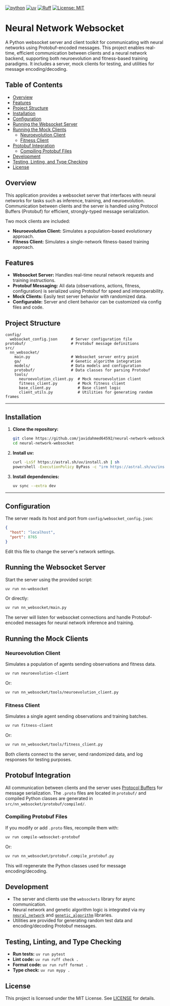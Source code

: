 [![python](https://img.shields.io/badge/Python-3.12-3776AB.svg?style=flat&logo=python&logoColor=ffd343)](https://docs.python.org/3.12/)
[![uv](https://img.shields.io/endpoint?url=https://raw.githubusercontent.com/astral-sh/uv/main/assets/badge/v0.json)](https://github.com/astral-sh/uv)
[![Ruff](https://img.shields.io/endpoint?url=https://raw.githubusercontent.com/astral-sh/ruff/main/assets/badge/v2.json)](https://github.com/astral-sh/ruff)
[![License: MIT](https://img.shields.io/badge/License-MIT-yellow.svg)](https://opensource.org/licenses/MIT)

<!-- omit from toc -->
# Neural Network Websocket

A Python websocket server and client toolkit for communicating with neural networks using Protobuf-encoded messages. This project enables real-time, efficient communication between clients and a neural network backend, supporting both neuroevolution and fitness-based training paradigms. It includes a server, mock clients for testing, and utilities for message encoding/decoding.

<!-- omit from toc -->
## Table of Contents
- [Overview](#overview)
- [Features](#features)
- [Project Structure](#project-structure)
- [Installation](#installation)
- [Configuration](#configuration)
- [Running the Websocket Server](#running-the-websocket-server)
- [Running the Mock Clients](#running-the-mock-clients)
  - [Neuroevolution Client](#neuroevolution-client)
  - [Fitness Client](#fitness-client)
- [Protobuf Integration](#protobuf-integration)
  - [Compiling Protobuf Files](#compiling-protobuf-files)
- [Development](#development)
- [Testing, Linting, and Type Checking](#testing-linting-and-type-checking)
- [License](#license)

## Overview

This application provides a websocket server that interfaces with neural networks for tasks such as inference, training, and neuroevolution. Communication between clients and the server is handled using Protocol Buffers (Protobuf) for efficient, strongly-typed message serialization.

Two mock clients are included:
- **Neuroevolution Client:** Simulates a population-based evolutionary approach.
- **Fitness Client:** Simulates a single-network fitness-based training approach.

## Features

- **Websocket Server:** Handles real-time neural network requests and training instructions.
- **Protobuf Messaging:** All data (observations, actions, fitness, configuration) is serialized using Protobuf for speed and interoperability.
- **Mock Clients:** Easily test server behavior with randomized data.
- **Configurable:** Server and client behavior can be customized via config files and code.

## Project Structure

```
config/
  websocket_config.json      # Server configuration file
protobuf/                    # Protobuf message definitions
src/
  nn_websocket/
    main.py                  # Websocket server entry point
    ga/                      # Genetic algorithm integration
    models/                  # Data models and configuration
    protobuf/                # Data classes for parsing Protobuf
    tools/
      neuroevolution_client.py  # Mock neuroevolution client
      fitness_client.py         # Mock fitness client
      base_client.py            # Base client logic
      client_utils.py           # Utilities for generating random frames
```

---

## Installation

1. **Clone the repository:**
    ```sh
    git clone https://github.com/javidahmed64592/neural-network-websocket.git
    cd neural-network-websocket
    ```

2. **Install uv:**
    ```sh
    curl -LsSf https://astral.sh/uv/install.sh | sh                                    # Linux/Mac
    powershell -ExecutionPolicy ByPass -c "irm https://astral.sh/uv/install.ps1 | iex" # Windows
    ```

3. **Install dependencies:**
    ```sh
    uv sync --extra dev
    ```

---

## Configuration

The server reads its host and port from `config/websocket_config.json`:

```json
{
  "host": "localhost",
  "port": 8765
}
```

Edit this file to change the server's network settings.

## Running the Websocket Server

Start the server using the provided script:

```sh
uv run nn-websocket
```

Or directly:

```sh
uv run nn_websocket/main.py
```

The server will listen for websocket connections and handle Protobuf-encoded messages for neural network inference and training.

## Running the Mock Clients

### Neuroevolution Client

Simulates a population of agents sending observations and fitness data.

```sh
uv run neuroevolution-client
```

Or:

```sh
uv run nn_websocket/tools/neuroevolution_client.py
```

### Fitness Client

Simulates a single agent sending observations and training batches.

```sh
uv run fitness-client
```

Or:

```sh
uv run nn_websocket/tools/fitness_client.py
```

Both clients connect to the server, send randomized data, and log responses for testing purposes.

## Protobuf Integration

All communication between clients and the server uses [Protocol Buffers](https://developers.google.com/protocol-buffers) for message serialization. The `.proto` files are located in `protobuf/` and compiled Python classes are generated in `src/nn_websocket/protobuf/compiled/`.

### Compiling Protobuf Files

If you modify or add `.proto` files, recompile them with:

```sh
uv run compile-websocket-protobuf
```

Or:

```sh
uv run nn_websocket/protobuf.compile_protobuf.py
```

This will regenerate the Python classes used for message encoding/decoding.

## Development

- The server and clients use the `websockets` library for async communication.
- Neural network and genetic algorithm logic is integrated via my [`neural_network`](https://github.com/javidahmed64592/neural-network) and [`genetic_algorithm`](https://github.com/javidahmed64592/genetic-algorithm) libraries.
- Utilities are provided for generating random test data and encoding/decoding Protobuf messages.

## Testing, Linting, and Type Checking

- **Run tests:** `uv run pytest`
- **Lint code:** `uv run ruff check .`
- **Format code:** `uv run ruff format .`
- **Type check:** `uv run mypy .`

## License

This project is licensed under the MIT License. See [LICENSE](LICENSE) for details.
